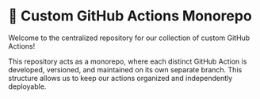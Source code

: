 # 🤖 Custom GitHub Actions Monorepo

Welcome to the centralized repository for our collection of custom GitHub Actions!

This repository acts as a monorepo, where each distinct GitHub Action is developed, versioned, and maintained on its own separate branch. This structure allows us to keep our actions organized and independently deployable.
